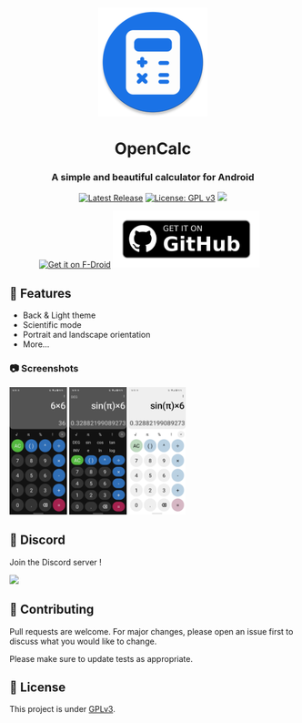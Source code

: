 <div align="center">

<img width="" src="app/src/main/res/mipmap-xxxhdpi/ic_launcher_round.png" alt="OpenCalc" align="center">

# OpenCalc

### A simple and beautiful calculator for Android


[![Latest Release](https://img.shields.io/github/v/release/Darkempire78/OpenCalc.svg?logo=github&style=for-the-badge)](https://github.com/Darkempire78/OpenCalc/releases/latest)
[![License: GPL v3](https://img.shields.io/badge/License-GPLv3-blue.svg?style=for-the-badge)](https://www.gnu.org/licenses/gpl-3.0)
<a href="https://discord.com/invite/sPvJmY7mcV"><img src="https://img.shields.io/discord/831524351311609907?color=%237289DA&label=DISCORD&style=for-the-badge"></a>

[<img src="https://fdroid.gitlab.io/artwork/badge/get-it-on.png"
alt="Get it on F-Droid"
height="100">](https://f-droid.org/)
[<img src="https://raw.githubusercontent.com/deckerst/common/main/assets/get-it-on-github.png"
      alt='Get it on GitHub'
      height="100">](https://github.com/Darkempire78/OpenCalc/releases/latest)
&nbsp;&nbsp;

<div align="left">

## :book: Features

* Back & Light theme
* Scientific mode
* Portrait and landscape orientation
* More...

### :camera: Screenshots

<img src="/fastlane/metadata/android/en-US/images/phoneScreenshots/1.png" width="20%" />
<img src="/fastlane/metadata/android/en-US/images/phoneScreenshots/2.png" width="20%" />
<img src="/fastlane/metadata/android/en-US/images/phoneScreenshots/3.png" width="20%" />


## 💬 Discord

Join the Discord server !

[![](https://i.imgur.com/UfyvtOL.png)](https://discord.gg/sPvJmY7mcV)

## :hammer: Contributing

Pull requests are welcome. For major changes, please open an issue first to discuss what you would like to change.

Please make sure to update tests as appropriate.

## :scroll: License

This project is under [GPLv3](https://github.com/Darkempire78/Raid-Protect-Discord-Bot/blob/master/LICENSE).
